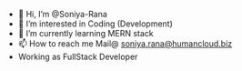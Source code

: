- 👋 Hi, I’m @Soniya-Rana
- 👀 I’m interested in Coding (Development)
- 🌱 I’m currently learning MERN stack
- 📫 How to reach me Mail@ soniya.rana@humancloud.biz
- Working as FullStack Developer

<!---
Soniya-Rana/Soniya-Rana is a ✨ special ✨ repository because its `README.md` (this file) appears on your GitHub profile.
You can click the Preview link to take a look at your changes.
--->
